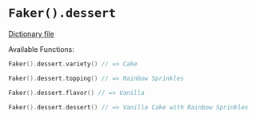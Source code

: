 # `Faker().dessert`

[Dictionary file](../core/src/main/resources/locales/en/dessert.yml)

Available Functions:  
```kotlin
Faker().dessert.variety() // => Cake

Faker().dessert.topping() // => Rainbow Sprinkles

Faker().dessert.flavor() // => Vanilla

Faker().dessert.dessert() // => Vanilla Cake with Rainbow Sprinkles
```
